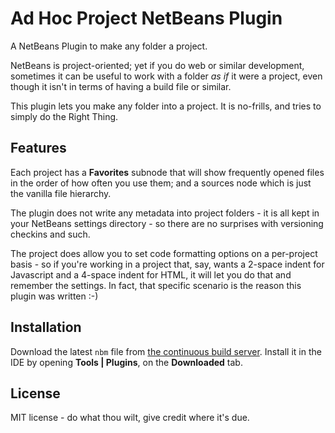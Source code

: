 Ad Hoc Project NetBeans Plugin
==============================

A NetBeans Plugin to make any folder a project.

NetBeans is project-oriented; yet if you do web or similar development, sometimes it can be useful to work with a folder *as if* it were a project, even though it isn't in terms of having a build file or similar.

This plugin lets you make any folder into a project.  It is no-frills, and tries to simply do the Right Thing.  

Features
--------

Each project has a **Favorites** subnode that will show frequently opened files in the order of how often you use them; and a sources node which is just the vanilla file hierarchy.

The plugin does not write any metadata into project folders - it is all kept in your NetBeans settings directory - so there are no surprises with versioning checkins and such.

The project does allow you to set code formatting options on a per-project basis - so if you're working in a project that, say, wants a 2-space indent for Javascript and a 4-space indent for HTML, it will let you do that and remember the settings.  In fact, that specific scenario is the reason this plugin was written :-)

Installation
------------
Download the latest ``nbm`` file from [the continuous build server](http://timboudreau.com/builds).  Install it in the IDE by opening **Tools | Plugins**, on the **Downloaded** tab.

License
-------

MIT license - do what thou wilt, give credit where it's due.

